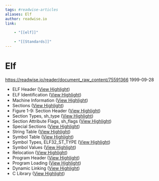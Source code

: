 ```yaml
---
tags: #readwise-articles
aliases: Elf
author: readwise.io
link:
 
    - "[[elf]]"
 
    - "[[Standards]]"
---
```

# Elf

https://readwise.io/reader/document_raw_content/75591366
1999-09-28

- ELF Header ([View Highlight](https://read.readwise.io/read/01hmkxs70j7d7k64c4fx3chts7))
- ELF Identiﬁcation ([View Highlight](https://read.readwise.io/read/01hmkxxewrajz8rkgg2m5k01ej))
- Machine Information ([View Highlight](https://read.readwise.io/read/01hmkxxr4zst52af2mtfeyv0pm))
- Sections ([View Highlight](https://read.readwise.io/read/01hmkxxx71ecca68egr6n6m0dd))
- Figure 1-9: Section Header ([View Highlight](https://read.readwise.io/read/01hmm70hegebe6qn8q7y1gevax))
- Section Types, sh_type ([View Highlight](https://read.readwise.io/read/01hmm80ref9f30t5cje8nv4mxv))
- Section Attribute Flags, sh_flags ([View Highlight](https://read.readwise.io/read/01hmm81bdm4rnadn454kj17dky))
- Special Sections ([View Highlight](https://read.readwise.io/read/01hmkxy6tk8vbg35f6byajb352))
- String Table ([View Highlight](https://read.readwise.io/read/01hmkxybvtv9e9r9t55pxx2ky4))
- Symbol Table ([View Highlight](https://read.readwise.io/read/01hmkxyf7y4vqw7bhb4w60edm5))
- Symbol Types, ELF32_ST_TYPE ([View Highlight](https://read.readwise.io/read/01hmmtkbc23r1ga2tqkrmyscvy))
- Symbol Values ([View Highlight](https://read.readwise.io/read/01hmkxymsr0zazyx6j2ng7tf1e))
- Relocation ([View Highlight](https://read.readwise.io/read/01hmkxyqjaft59pzn87rwy14rt))
- Program Header ([View Highlight](https://read.readwise.io/read/01hmkxze8gt8j0h31xtr75f2s9))
- Program Loading ([View Highlight](https://read.readwise.io/read/01hmky0qr3y6v8ztg6r4scm6vp))
- Dynamic Linking ([View Highlight](https://read.readwise.io/read/01hmky0y6pgc08mmfbt2n1vy7q))
- C Library ([View Highlight](https://read.readwise.io/read/01hmky1e0c1ad1m41q3415jfd7))
